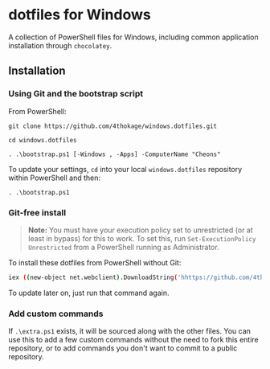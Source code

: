 # dotfiles for Windows

A collection of PowerShell files for Windows, including common application installation through `chocolatey`. 

## Installation

### Using Git and the bootstrap script

From PowerShell:
```posh
git clone https://github.com/4thokage/windows.dotfiles.git
```
```
cd windows.dotfiles
```
```
. .\bootstrap.ps1 [-Windows , -Apps] -ComputerName "Cheons"
```

To update your settings, `cd` into your local `windows.dotfiles` repository within PowerShell and then:

```posh
. .\bootstrap.ps1
```


### Git-free install

> **Note:** You must have your execution policy set to unrestricted (or at least in bypass) for this to work. To set this, run `Set-ExecutionPolicy Unrestricted` from a PowerShell running as Administrator.

To install these dotfiles from PowerShell without Git:

```bash
iex ((new-object net.webclient).DownloadString('hhttps://github.com/4thokage/windows.dotfiles/main/setup/install.ps1'))
```

To update later on, just run that command again.

### Add custom commands

If `.\extra.ps1` exists, it will be sourced along with the other files. You can use this to add a few custom commands without the need to fork this entire repository, or to add commands you don't want to commit to a public repository.
